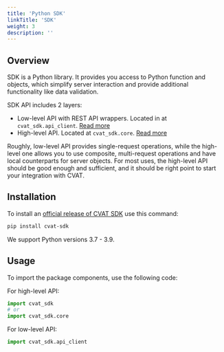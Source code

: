 ```yaml
---
title: 'Python SDK'
linkTitle: 'SDK'
weight: 3
description: ''
---
```


## Overview

SDK is a Python library. It provides you access to Python function and objects, which
simplify server interaction and provide additional functionality like data validation.

SDK API includes 2 layers:
- Low-level API with REST API wrappers. Located in at `cvat_sdk.api_client`. [Read more](/integration/sdk/lowlevel-api)
- High-level API. Located at `cvat_sdk.core`. [Read more](/integration/sdk/highlevel-api)

Roughly, low-level API provides single-request operations, while the high-level one allows you
to use composite, multi-request operations and have local counterparts for server objects.
For most uses, the high-level API should be good enough and sufficient, and it should be
right point to start your integration with CVAT.

## Installation

To install an [official release of CVAT SDK](https://pypi.org/project/cvat-sdk/) use this command:
```bash
pip install cvat-sdk
```

We support Python versions 3.7 - 3.9.

## Usage

To import the package components, use the following code:

For high-level API:

```python
import cvat_sdk
# or
import cvat_sdk.core
```

For low-level API:

```python
import cvat_sdk.api_client
```
